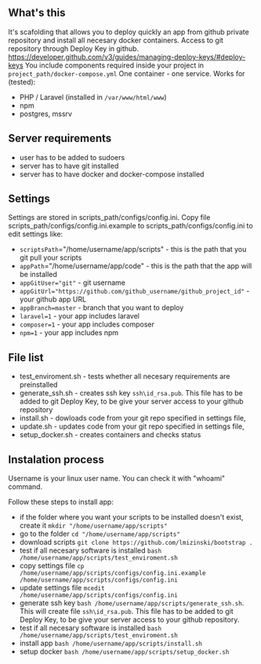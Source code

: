 ## What's this
It's scafolding that allows you to deploy quickly an app from github private repository and install all necesary docker containers.
Access to git repository through Deploy Key in github.
https://developer.github.com/v3/guides/managing-deploy-keys/#deploy-keys
You include components required inside your project in `project_path/docker-compose.yml`
One container - one service.
Works for (tested):
 * PHP / Laravel  (installed in `/var/www/html/www`)
 * npm
 * postgres, mssrv

## Server requirements
 * user has to be added to sudoers
 * server has to have git installed
 * server has to have docker and docker-compose installed

## Settings
Settings are stored in scripts_path/configs/config.ini. 
Copy file scripts_path/configs/config.ini.example to scripts_path/configs/config.ini to edit settings like:
 * `scriptsPath`="/home/username/app/scripts"         - this is the path that you git pull your scripts
 * `appPath`="/home/username/app/code"                - this is the path that the app will be installed
 * `appGitUser="git"`                                 - git username
 * `appGitUrl="https://github.com/github_username/github_project_id"` - your github app URL
 * `appBranch=master`                                 - branch that you want to deploy
 * `laravel=1`                                        - your app includes laravel
 * `composer=1`                                       - your app includes composer
 * `npm=1`                                            - your app includes npm

## File list
 * test_enviroment.sh - tests whether all necesary requirements are preinstalled
 * generate_ssh.sh - creates ssh key `ssh\id_rsa.pub`. This file has to be added to git Deploy Key, to be give your server access to your github repository
 * install.sh - dowloads code from your git repo specified in settings file,
 * update.sh - updates code from your git repo specified in settings file,
 * setup_docker.sh - creates containers and checks status
 
## Instalation process
Username is your linux user name. You can check it with "whoami" command.

Follow these steps to install app:
 * if the folder where you want your scripts to be installed doesn't exist, create it `mkdir "/home/username/app/scripts"`
 * go to the folder  `cd "/home/username/app/scripts"`
 * download scripts `git clone https://github.com/lmizinski/bootstrap .`
 * test if all necesary software is installed `bash /home/username/app/scripts/test_enviroment.sh`
 * copy settings file `cp /home/username/app/scripts/configs/config.ini.example /home/username/app/scripts/configs/config.ini`
 * update settings file `mcedit /home/username/app/scripts/configs/config.ini`
 * generate ssh key `bash /home/username/app/scripts/generate_ssh.sh`. This will create file `ssh\id_rsa.pub`. This file has to be added to git Deploy Key, to be give your server access to your github repository.
 * test if all necesary software is installed `bash /home/username/app/scripts/test_enviroment.sh`
 * install app `bash /home/username/app/scripts/install.sh`
 * setup docker `bash /home/username/app/scripts/setup_docker.sh` 

